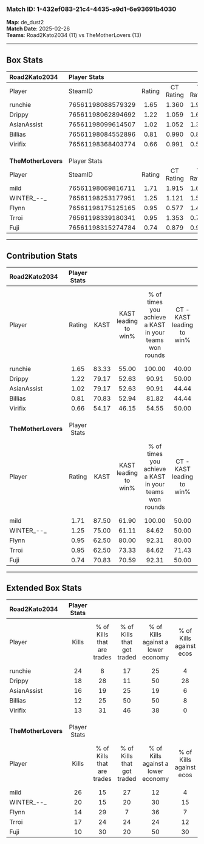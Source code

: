 ### Match ID: 1-432ef083-21c4-4435-a9d1-6e93691b4030  
**Map**: de_dust2  
**Match Date**: 2025-02-26  
**Teams**: Road2Kato2034 (11) vs TheMotherLovers (13)  

---  

## Box Stats  

| **Road2Kato2034**   | Player Stats      |        |           |          |       |       |       |         |        |      |     |
| :- | :- | :-: | :-: | :-: | :-: | :-: | :-: | :-: | :-: | :-: | :-: |
| Player              | SteamID           | Rating | CT Rating | T Rating | KAST  |  ADR  | Kills | Assists | Deaths | K/D  | HS% |
| runchie             | 76561198088579329 |  1.65  |   1.360   |  1.990   | 83.33 | 126.4 |  24   |    6    |   14   | 1.71 | 50  |
| Drippy              | 76561198062894692 |  1.22  |   1.059   |  1.610   | 79.17 | 66.8  |  18   |    6    |   14   | 1.29 | 33  |
| AsianAssist         | 76561198099614507 |  1.02  |   1.052   |  1.309   | 79.17 | 73.6  |  16   |    4    |   20   | 0.80 | 68  |
| Billias             | 76561198084552896 |  0.81  |   0.990   |  0.858   | 70.83 | 61.0  |  12   |    7    |   19   | 0.63 | 75  |
| Virifix             | 76561198368403774 |  0.66  |   0.991   |  0.508   | 54.17 | 60.5  |  13   |    2    |   21   | 0.62 | 69  |
|                     |                   |        |           |          |       |       |       |         |        |      |     |
|                     |                   |        |           |          |       |       |       |         |        |      |     |
|                     |                   |        |           |          |       |       |       |         |        |      |     |
| **TheMotherLovers** | Player Stats      |        |           |          |       |       |       |         |        |      |     |
| Player              | SteamID           | Rating | CT Rating | T Rating | KAST  |  ADR  | Kills | Assists | Deaths | K/D  | HS% |
| mild                | 76561198069816711 |  1.71  |   1.915   |  1.647   | 87.50 | 115.8 |  26   |    4    |   14   | 1.86 | 61  |
| WINTER_--_          | 76561198253177951 |  1.25  |   1.121   |  1.510   | 75.00 | 90.3  |  20   |    2    |   17   | 1.18 | 45  |
| Flynn               | 76561198175125165 |  0.95  |   0.577   |  1.464   | 62.50 | 83.7  |  14   |   10    |   17   | 0.82 | 57  |
| Trroi               | 76561198339180341 |  0.95  |   1.353   |  0.774   | 62.50 | 64.2  |  17   |    4    |   18   | 0.94 | 58  |
| Fuji                | 76561198315274784 |  0.74  |   0.879   |  0.925   | 70.83 | 54.1  |  10   |    7    |   18   | 0.56 | 70  |
---  

## Contribution Stats  

| **Road2Kato2034**   | Player Stats |       |                      |                                                        |                           |                                                             |                          |                                                            |
| :- | :-: | :-: | :-: | :-: | :-: | :-: | :-: | :-: |
| Player              |    Rating    | KAST  | KAST leading to win% | % of times you achieve a KAST in your teams won rounds | CT - KAST leading to win% | CT - % of times you achieve a KAST in your teams won rounds | T - KAST leading to win% | T - % of times you achieve a KAST in your teams won rounds |
| runchie             |     1.65     | 83.33 |        55.00         |                         100.00                         |           40.00           |                           100.00                            |          70.00           |                           100.00                           |
| Drippy              |     1.22     | 79.17 |        52.63         |                         90.91                          |           50.00           |                           100.00                            |          54.55           |                           85.71                            |
| AsianAssist         |     1.02     | 79.17 |        52.63         |                         90.91                          |           44.44           |                           100.00                            |          60.00           |                           85.71                            |
| Billias             |     0.81     | 70.83 |        52.94         |                         81.82                          |           44.44           |                           100.00                            |          62.50           |                           71.43                            |
| Virifix             |     0.66     | 54.17 |        46.15         |                         54.55                          |           50.00           |                            75.00                            |          42.86           |                           42.86                            |
|                     |              |       |                      |                                                        |                           |                                                             |                          |                                                            |
|                     |              |       |                      |                                                        |                           |                                                             |                          |                                                            |
|                     |              |       |                      |                                                        |                           |                                                             |                          |                                                            |
| **TheMotherLovers** | Player Stats |       |                      |                                                        |                           |                                                             |                          |                                                            |
| Player              |    Rating    | KAST  | KAST leading to win% | % of times you achieve a KAST in your teams won rounds | CT - KAST leading to win% | CT - % of times you achieve a KAST in your teams won rounds | T - KAST leading to win% | T - % of times you achieve a KAST in your teams won rounds |
| mild                |     1.71     | 87.50 |        61.90         |                         100.00                         |           50.00           |                           100.00                            |          72.73           |                           100.00                           |
| WINTER_--_          |     1.25     | 75.00 |        61.11         |                         84.62                          |           50.00           |                           100.00                            |          75.00           |                           75.00                            |
| Flynn               |     0.95     | 62.50 |        80.00         |                         92.31                          |           80.00           |                            80.00                            |          80.00           |                           100.00                           |
| Trroi               |     0.95     | 62.50 |        73.33         |                         84.62                          |           71.43           |                           100.00                            |          75.00           |                           75.00                            |
| Fuji                |     0.74     | 70.83 |        70.59         |                         92.31                          |           50.00           |                            80.00                            |          88.89           |                           100.00                           |
---  

## Extended Box Stats  

| **Road2Kato2034**   | Player Stats |                            |                            |                                    |                         |                              |                                 |        |                             |                                     |                          |                               |                            |
| :- | :-: | :-: | :-: | :-: | :-: | :-: | :-: | :-: | :-: | :-: | :-: | :-: | :-: |
| Player              |    Kills     | % of Kills that are trades | % of Kills that got traded | % of Kills against a lower economy | % of Kills against ecos | % of Kills that are flawless | % of Kills that are close duels | Deaths | % of Deaths that get traded | % of Deaths against a lower economy | % of Deaths against ecos | % of Deaths that are flawless | % of Deaths that are close |
| runchie             |      24      |             8              |             17             |                 25                 |            4            |              58              |                8                |   14   |              7              |                 14                  |            0             |              64               |             14             |
| Drippy              |      18      |             28             |             11             |                 50                 |           28            |              83              |                0                |   14   |             14              |                 14                  |            0             |              57               |             7              |
| AsianAssist         |      16      |             19             |             25             |                 19                 |            6            |              63              |                6                |   20   |             35              |                 15                  |            10            |              75               |             10             |
| Billias             |      12      |             25             |             50             |                 50                 |            8            |              58              |               17                |   19   |             26              |                 26                  |            5             |              63               |             0              |
| Virifix             |      13      |             31             |             46             |                 38                 |            0            |              85              |                8                |   21   |             19              |                 24                  |            5             |              67               |             0              |
|                     |              |                            |                            |                                    |                         |                              |                                 |        |                             |                                     |                          |                               |                            |
|                     |              |                            |                            |                                    |                         |                              |                                 |        |                             |                                     |                          |                               |                            |
|                     |              |                            |                            |                                    |                         |                              |                                 |        |                             |                                     |                          |                               |                            |
| **TheMotherLovers** | Player Stats |                            |                            |                                    |                         |                              |                                 |        |                             |                                     |                          |                               |                            |
| Player              |    Kills     | % of Kills that are trades | % of Kills that got traded | % of Kills against a lower economy | % of Kills against ecos | % of Kills that are flawless | % of Kills that are close duels | Deaths | % of Deaths that get traded | % of Deaths against a lower economy | % of Deaths against ecos | % of Deaths that are flawless | % of Deaths that are close |
| mild                |      26      |             15             |             27             |                 12                 |            4            |              65              |                4                |   14   |             21              |                 21                  |            7             |              71               |             7              |
| WINTER_--_          |      20      |             15             |             20             |                 30                 |           15            |              55              |               10                |   17   |             18              |                 18                  |            6             |              82               |             0              |
| Flynn               |      14      |             29             |             7              |                 36                 |            7            |              64              |                0                |   17   |             18              |                 18                  |            12            |              59               |             12             |
| Trroi               |      17      |             24             |             24             |                 24                 |           12            |              76              |                6                |   18   |             28              |                 11                  |            6             |              56               |             11             |
| Fuji                |      10      |             30             |             20             |                 50                 |           30            |              70              |               10                |   18   |             39              |                 22                  |            11            |              67               |             6              |
